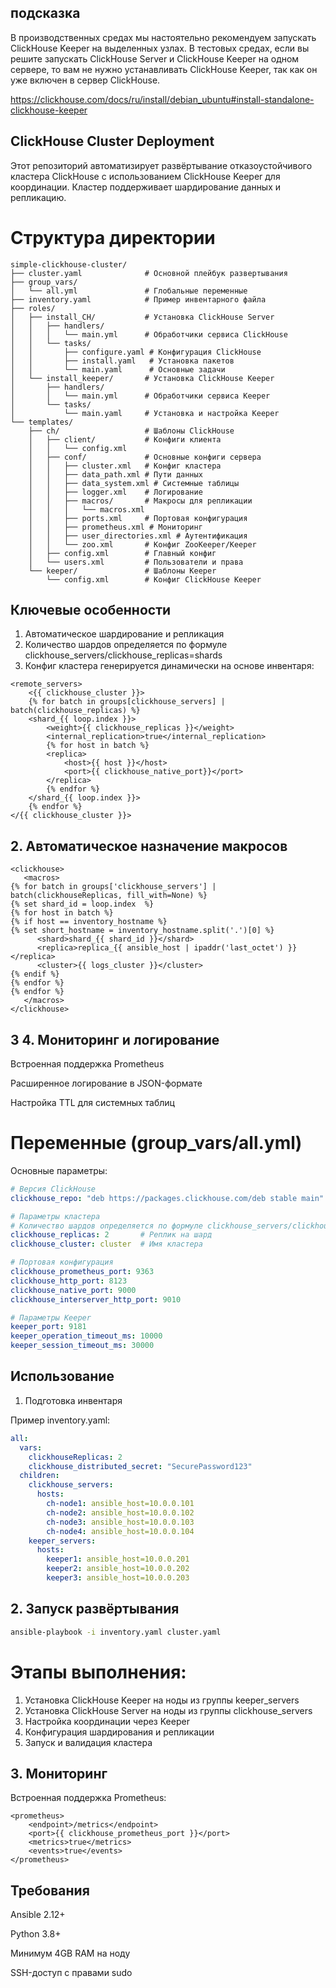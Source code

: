 ## подсказка

В производственных средах мы настоятельно рекомендуем запускать ClickHouse Keeper на выделенных узлах. В тестовых средах, если вы решите запускать ClickHouse
Server и ClickHouse Keeper на одном сервере, то вам не нужно устанавливать ClickHouse Keeper, так как он уже включен в сервер ClickHouse.

https://clickhouse.com/docs/ru/install/debian_ubuntu#install-standalone-clickhouse-keeper

## ClickHouse Cluster Deployment
Этот репозиторий автоматизирует развёртывание отказоустойчивого кластера ClickHouse с использованием ClickHouse Keeper для координации. 
Кластер поддерживает шардирование данных и репликацию.

# Структура директории

```text
simple-clickhouse-cluster/
├── cluster.yaml              # Основной плейбук развертывания
├── group_vars/
│   └── all.yml               # Глобальные переменные
├── inventory.yaml            # Пример инвентарного файла
├── roles/
│   ├── install_CH/           # Установка ClickHouse Server
│   │   ├── handlers/
│   │   │   └── main.yml      # Обработчики сервиса ClickHouse
│   │   └── tasks/
│   │       ├── configure.yaml # Конфигурация ClickHouse
│   │       ├── install.yaml   # Установка пакетов
│   │       └── main.yaml      # Основные задачи
│   └── install_keeper/       # Установка ClickHouse Keeper
│       ├── handlers/
│       │   └── main.yml      # Обработчики сервиса Keeper
│       └── tasks/
│           └── main.yaml     # Установка и настройка Keeper
└── templates/
    ├── ch/                   # Шаблоны ClickHouse
    │   ├── client/           # Конфиги клиента
    │   │   └── config.xml
    │   ├── conf/             # Основные конфиги сервера
    │   │   ├── cluster.xml   # Конфиг кластера
    │   │   ├── data_path.xml # Пути данных
    │   │   ├── data_system.xml # Системные таблицы
    │   │   ├── logger.xml    # Логирование
    │   │   ├── macros/       # Макросы для репликации
    │   │   │   └── macros.xml
    │   │   ├── ports.xml     # Портовая конфигурация
    │   │   ├── prometheus.xml # Мониторинг
    │   │   ├── user_directories.xml # Аутентификация
    │   │   └── zoo.xml       # Конфиг ZooKeeper/Keeper
    │   ├── config.xml        # Главный конфиг
    │   └── users.xml         # Пользователи и права
    └── keeper/               # Шаблоны Keeper
        └── config.xml        # Конфиг ClickHouse Keeper
```

## Ключевые особенности

  1. Автоматическое шардирование и репликация
  2. Количество шардов определяется по формуле clickhouse_servers/clickhouse_replicas=shards
  3. Конфиг кластера генерируется динамически на основе инвентаря:
```jinja
<remote_servers>
    <{{ clickhouse_cluster }}>
    {% for batch in groups[clickhouse_servers] | batch(clickhouse_replicas) %}
    <shard_{{ loop.index }}>
        <weight>{{ clickhouse_replicas }}</weight>
        <internal_replication>true</internal_replication>
        {% for host in batch %}
        <replica>
            <host>{{ host }}</host>
            <port>{{ clickhouse_native_port}}</port>
        </replica>
        {% endfor %}
    </shard_{{ loop.index }}>
    {% endfor %}
</{{ clickhouse_cluster }}>
```

## 2. Автоматическое назначение макросов

```jinja
<clickhouse>
   <macros>
{% for batch in groups['clickhouse_servers'] | batch(clickhouseReplicas, fill_with=None) %}
{% set shard_id = loop.index  %}
{% for host in batch %}
{% if host == inventory_hostname %}
{% set short_hostname = inventory_hostname.split('.')[0] %}
      <shard>shard_{{ shard_id }}</shard>
      <replica>replica_{{ ansible_host | ipaddr('last_octet') }}</replica>
      <cluster>{{ logs_cluster }}</cluster>
{% endif %}
{% endfor %}
{% endfor %}
   </macros>
</clickhouse>
```
## 3 4. Мониторинг и логирование
   Встроенная поддержка Prometheus

   Расширенное логирование в JSON-формате

   Настройка TTL для системных таблиц

# Переменные (group_vars/all.yml)

Основные параметры:

```yaml
# Версия ClickHouse
clickhouse_repo: "deb https://packages.clickhouse.com/deb stable main"

# Параметры кластера
# Количество шардов определяется по формуле clickhouse_servers/clickhouse_replicas=shards
clickhouse_replicas: 2       # Реплик на шард
clickhouse_cluster: cluster  # Имя кластера

# Портовая конфигурация
clickhouse_prometheus_port: 9363
clickhouse_http_port: 8123
clickhouse_native_port: 9000
clickhouse_interserver_http_port: 9010

# Параметры Keeper
keeper_port: 9181
keeper_operation_timeout_ms: 10000
keeper_session_timeout_ms: 30000
```

## Использование

1. Подготовка инвентаря
   
Пример inventory.yaml:

```yaml
all:
  vars:
    clickhouseReplicas: 2
    clickhouse_distributed_secret: "SecurePassword123"
  children:
    clickhouse_servers:
      hosts:
        ch-node1: ansible_host=10.0.0.101
        ch-node2: ansible_host=10.0.0.102
        ch-node3: ansible_host=10.0.0.103
        ch-node4: ansible_host=10.0.0.104
    keeper_servers:
      hosts:
        keeper1: ansible_host=10.0.0.201
        keeper2: ansible_host=10.0.0.202
        keeper3: ansible_host=10.0.0.203
```

## 2. Запуск развёртывания

```bash
ansible-playbook -i inventory.yaml cluster.yaml
```

# Этапы выполнения:
   1. Установка ClickHouse Keeper на ноды из группы keeper_servers
   2. Установка ClickHouse Server на ноды из группы clickhouse_servers
   3. Настройка координации через Keeper
   4. Конфигурация шардирования и репликации
   5. Запуск и валидация кластера

## 3. Мониторинг
Встроенная поддержка Prometheus:
```jinja
<prometheus>
    <endpoint>/metrics</endpoint>
    <port>{{ clickhouse_prometheus_port }}</port>
    <metrics>true</metrics>
    <events>true</events>
</prometheus>
```


## Требования

Ansible 2.12+

Python 3.8+

Минимум 4GB RAM на ноду

SSH-доступ с правами sudo
    
    
